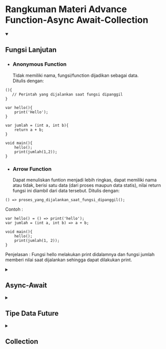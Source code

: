# Rangkuman Materi Advance Function-Async Await-Collection

<details open>
<summary>

## Fungsi Lanjutan

</summary>

- ### Anonymous Function
    Tidak memiliki nama, fungsi/function dijadikan sebagai data.<br>
    Ditulis dengan:<br>

```
(){
   // Perintah yang dijalankan saat fungsi dipanggil
}

var hello(){
    print('Hello');
}

var jumlah = (int a, int b){
    return a + b;
}

void main(){
    hello();
    print(jumlah(1,2));
}
```

- ### Arrow Function
    Dapat menuliskan funtion menjadi lebih ringkas, dapat memiliki nama atau tidak, berisi satu data (dari proses maupun data statis), nilai return fungsi ini diambil dari data tersebut. Ditulis dengan:<br>

```
() => proses_yang_dijalankan_saat_fungsi_dipanggil();
```

Contoh : <br>

```
var hello() = () => print('hello');
var jumlah = (int a, int b) => a + b;

void main(){
    hello();
    print(jumlah(1, 2));
}
```

Penjelasan : Fungsi hello melakukan print didalamnya dan fungsi jumlah memberi nilai saat dijalankan sehingga dapat dilakukan print.<br>

</details>

<details>
<summary>

## Async-Await

</summary>
Dengan menggunakan async-await ini kita dapat menjalankan beberapa proses tanpa perlu menunggu, lalu proses ditulis dalam bentuk fungsi dan await akan menunggu hingga proses async selesai. Jika disimulasikan, contoh proses async adalah saat kita memiliki sebuah fungsi P1 dan P2 dimana P1 memiliki proses async selama 1 detik. Maka fungsi P1 akan dijalankan setelah menunggu satu detik terlebih dahulu, namun apabila P2 tidak memiliki proses async, maka ketika fungsi dijalankan dia akan langsung mengeluarkan output. Atau sederhananya adalah fungsi p2 akan dijalankan terlebih dahulu daripada fungsi p1 karena perintah dari Future-delayed. Simulasinya sebagai berikut  : <br>

```
void P1(){
    Future.delayed(Duration(seconds: 1), (){
        print('hello dari P1');
    });
}

void P2(){
    print('Hello dari P2');
}

void main(){
    P1(); // P2 akan selesai lebih dahulu
    P2(); // P1 akan dijalankan belakangan
}
```

Fungsi p2 akan dijalankan lebih dulu lalu setelah menunggu satu detik (menggunakan Future-delayed) baru p1 akan dijalankan. Kita bisa menggunakan async-await dengan future dimana kita bisa menggunakan proses async layaknya kita menggunakan proses syncronus. Proses syncronus adalah dimana kita menjalankan program dari atas ke bawah (berurutan), jika terdapat dua baris kode maka kode baris kedua tidak dapat dieksekusi kecuali baris pertama sudah selesai dieksekusi. Sedangkan proses async menggunakan objek <bold>Future-delayed</bold> dimana kita bisa mengeksekusi kode kedua terlebih dahulu tanpa harus menunggu kode baris pertama selesai dieksekusi. Penggunaan future dengan async-await bertujuan untuk supaya bisa menuliskan proses async layaknya proses syncronus. Contoh simulasi :<br>

```
Future<void> P1 () async{
    await Future.delayed(Duration(seconds: 1), (){
        print('Hello dari P1');
    });
}

void P2(){
    print('Hello dari P2');
}

void main() async{
    await P1();
    P2();
}
```

</details>

<details>
<summary>

## Tipe Data Future

</summary>
Dengan menggunakan future dapat menggunakan proses yang dapat ditunggu atau diberikan durasi lalu membawa data return dari fungsi async. Pada Future sendiri berjalan secara asyncronus. Penggunaan Future : <br>

```
Future<String>P1() { //Tipe data Future berjenis String
    return Future.delayed(Duration(seconds: 1), (){
        return 'hello dari P1'; //Data yang direturn
    });
}

void main() async{
    var data = await P1();
    print(data); // P1 menghasilkan Future yang di dalamnya terdapat sebuah String
}
```

</details>

<details>
<summary>

## Collection

</summary>

Strukture data yang lebih canggih untuk menangani masalah yang lebih kompleks, collection bisa menyimpan kumpulan dalam satu tempat.<br>
- ### List
Menyimpan data secara berbaris, tiap data memiliki index. Contoh simulasi : <br>

```
void main() async{
    var scores = []; // Membuat List
    scores.add(60); 
    scores.add(80);
    scores.add(90); // Menambahkan Data
    scores.add(70);
    scores.add(85);
    print(scores);

    print(scores[0]);
    print(scores[1]);
    print(scores[2]); // Mengambil data berdasarkan index
    print(scores[3]);
    print(scores[4]);
}
```

Untuk penulisan kode diatas tidak efektif karena harus menuliskan banyak baris kode untuk print setiap perintah, sedangkan kita bisa memperingkas kode kita dengan menggunakan perintah <bold>for-in</bold>. Contohnya : <br>

```
void main() async{
    var scores = [60, 80, 90, 70, 85]; // Membuat list yang sudah terdapat datanya
    print(scores);

    for (var score in scores){ // Membuat variabel baru dengan nama score
        print(score); // Mengambil seluruh data pada list
    }
}
```

- ### Map
Menyimpan data secara key-value, setiap key memiliki valuenya masing - masing. Key berguna selayaknya index pada list, contoh penggunaan Map:   <br>

```
void main() async{
    var student = {}; // Membuat Map
    student['name'] = 'Rizki Andika Setiadi';  // Menambah data nama
    student['age'] = 21;  // Menambah data umur
    print(student);

    print(student['name']); // Mengambil data berdasarkan key
    print(student['age']);
}
```

Contoh penggunaan for-in pada Map : <br>

```
void main() async{
    var student = {
        'name' : 'Rizki Andika Setiadi',    // Membuat map disertai datanya
        'age' : 21;
    };
    print(student);

    for(var keyStudent in student.keys){
        print(student[keyStudent]);     // Mengambil seluruh data pada list
    }
}
```

</details>